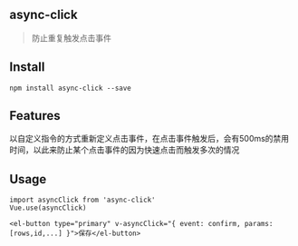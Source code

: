 ## async-click
> 防止重复触发点击事件

## Install
```
npm install async-click --save
```

## Features
以自定义指令的方式重新定义点击事件，在点击事件触发后，会有500ms的禁用时间，以此来防止某个点击事件的因为快速点击而触发多次的情况

## Usage
```
import asyncClick from 'async-click'
Vue.use(asyncClick)

<el-button type="primary" v-asyncClick="{ event: confirm, params:[rows,id,...] }">保存</el-button>
```